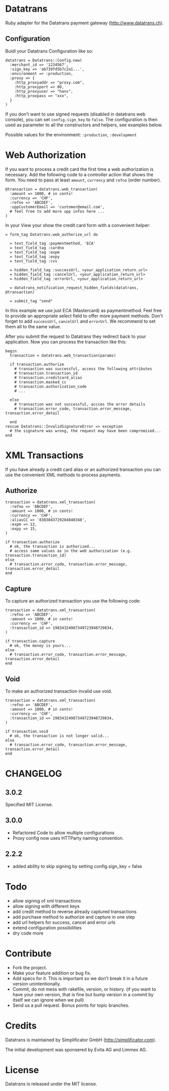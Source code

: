 Datatrans
=========

Ruby adapter for the Datatrans payment gateway (http://www.datatrans.ch).

Configuration
-------------

Buidl your Datatrans Configuration like so:

    datatrans = Datatrans::Config.new(
      :merchant_id => '1234567',
      :sign_key => 'ab739fd5b7c2a1...',
      :environment => :production,
      :proxy => {
        :http_proxyaddr => "proxy.com",
        :http_proxyport => 80,
        :http_proxyuser => "hans",
        :http_proxpass => "xxx",
      }
    )


If you don't want to use signed requests (disabled in datatrans web console), you can set `config.sign_key` to `false`.
The configuration is then used as parameter to all the constructors and helpers, see examples below.

Possible values for the environment: `:production`, `:development`

Web Authorization
=================

If you want to process a credit card the first time a web authorization is
necessary. Add the following code to a controller action that shows the form.
You need to pass at least `amount`, `currency` and `refno` (order number).

    @transaction = datatrans.web_transaction(
      :amount => 1000, # in cents!
      :currency => 'CHF',
      :refno => 'ABCDEF',
      :uppCustomerEmail => 'customer@email.com',
      # feel free to add more upp infos here ...
    )

In your View your show the credit card form with a convenient helper:

    = form_tag Datatrans.web_authorize_url do

      = text_field_tag :paymentmethod, 'ECA'
      = text_field_tag :cardno
      = text_field_tag :expm
      = text_field_tag :expy
      = text_field_tag :cvv

      = hidden_field_tag :successUrl, <your_application_return_url>
      = hidden_field_tag :cancelUrl, <your_application_return_url>
      = hidden_field_tag :errorUrl, <your_application_return_url>

      = datatrans_notification_request_hidden_fields(datatrans, @transaction)

      = submit_tag "send"

In this example we use just ECA (Mastercard) as paymentmethod. Feel free to
provide an appropriate select field to offer more payment methods. Don't forget
to add `successUrl`, `cancelUrl` and `errorUrl`. We recommend to set them all
to the same value.

After you submit the request to Datatrans they redirect back to your application.
Now you can process the transaction like this:

    begin
      transaction = datatrans.web_transaction(params)

      if transaction.authorize
        # transaction was successful, access the following attributes
        # transaction.transaction_id
        # transaction.creditcard_alias
        # transaction.masked_cc
        # transaction.authorization_code
        # ...

      else
        # transaction was not successful, accces the error details
        # transaction.error_code, transaction.error_message, transaction.error_detail

      end
    rescue Datatrans::InvalidSignatureError => exception
      # the signature was wrong, the request may have been compromised...
    end

XML Transactions
================

If you have already a credit card alias or an authorized transaction you can
use the convenient XML methods to process payments.

Authorize
---------

    transaction = datatrans.xml_transaction(
      :refno => 'ABCDEF',
      :amount => 1000, # in cents!
      :currency => 'CHF',
      :aliasCC => '8383843729284848348',
      :expm => 12,
      :expy => 15,
    )

    if transaction.authorize
      # ok, the transaction is authorized...
      # access same values as in the web authorization (e.g. transaction.transaction_id)
    else
      # transaction.error_code, transaction.error_message, transaction.error_detail
    end


Capture
-------

To capture an authorized transaction you use the following code:

    transaction = datatrans.xml_transaction(
      :refno => 'ABCDEF',
      :amount => 1000, # in cents!
      :currency => 'CHF',
      :transaction_id => 19834324987349723948729834,
    )

    if transaction.capture
      # ok, the money is yours...
    else
      # transaction.error_code, transaction.error_message, transaction.error_detail
    end


Void
----

To make an authorized transaction invalid use void.

    transaction = datatrans.xml_transaction(
      :refno => 'ABCDEF',
      :amount => 1000, # in cents!
      :currency => 'CHF',
      :transaction_id => 19834324987349723948729834,
    )

    if transaction.void
      # ok, the transaction is not longer valid...
    else
      # transaction.error_code, transaction.error_message, transaction.error_detail
    end


CHANGELOG
=========

3.0.2
-------
Specified MIT License.

3.0.0
-------
* Refactored Code to allow multiple configurations
* Proxy config now uses HTTParty naming convention.

2.2.2
-------
* added ability to skip signing by setting config.sign_key = false


Todo
====

* allow signing of xml transactions
* allow signing with different keys
* add credit method to reverse already captured transactions
* add purchase method to authorize and capture in one step
* add url helpers for success, cancel and error urls
* extend configuration possibilities
* dry code more


Contribute
==========

* Fork the project.
* Make your feature addition or bug fix.
* Add specs for it. This is important so we don't break it in a
  future version unintentionally.
* Commit, do not mess with rakefile, version, or history.
  (if you want to have your own version, that is fine but bump version in a commit by itself we can ignore when we pull)
* Send us a pull request. Bonus points for topic branches.


Credits
=======

Datatrans is maintained by Simplificator GmbH (http://simplificator.com).

The initial development was sponsered by Evita AG and Limmex AG.

License
=======

Datatrans is released under the MIT license.
